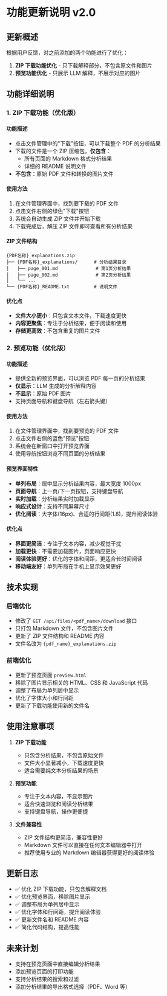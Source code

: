 # 功能更新说明 v2.0

## 更新概述

根据用户反馈，对之前添加的两个功能进行了优化：

1. **ZIP 下载功能优化** - 只下载解释部分，不包含原文件和图片
2. **预览功能优化** - 只展示 LLM 解释，不展示对应的图片

## 功能详细说明

### 1. ZIP 下载功能（优化版）

#### 功能描述

- 点击文件管理中的"下载"按钮，可以下载整个 PDF 的分析结果
- 下载的文件是一个 ZIP 压缩包，**仅包含**：
  - 所有页面的 Markdown 格式分析结果
  - 详细的 README 说明文件
- **不包含**：原始 PDF 文件和转换的图片文件

#### 使用方法

1. 在文件管理界面中，找到要下载的 PDF 文件
2. 点击文件右侧的绿色"下载"按钮
3. 系统会自动生成 ZIP 文件并开始下载
4. 下载完成后，解压 ZIP 文件即可查看所有分析结果

#### ZIP 文件结构

```
{PDF名称}_explanations.zip
├── {PDF名称}_explanations/      # 分析结果目录
│   ├── page_001.md              # 第1页分析结果
│   ├── page_002.md              # 第2页分析结果
│   └── ...
└── {PDF名称}_README.txt         # 说明文件
```

#### 优化点

- **文件大小更小**：只包含文本文件，下载速度更快
- **内容更聚焦**：专注于分析结果，便于阅读和使用
- **存储更高效**：不包含重复的图片文件

### 2. 预览功能（优化版）

#### 功能描述

- 提供全新的预览界面，可以浏览 PDF 每一页的分析结果
- **仅显示**：LLM 生成的分析解释内容
- **不显示**：原始 PDF 图片
- 支持页面导航和键盘导航（左右箭头键）

#### 使用方法

1. 在文件管理界面中，找到要预览的 PDF 文件
2. 点击文件右侧的蓝色"预览"按钮
3. 系统会在新窗口中打开预览界面
4. 使用导航按钮浏览不同页面的分析结果

#### 预览界面特性

- **单列布局**：居中显示分析结果内容，最大宽度 1000px
- **页面导航**：上一页/下一页按钮，支持键盘导航
- **实时加载**：分析结果实时加载显示
- **响应式设计**：支持不同屏幕尺寸
- **优化阅读**：大字体(16px)、合适的行间距(1.8)，提升阅读体验

#### 优化点

- **界面更简洁**：专注于文本内容，减少视觉干扰
- **加载更快**：不需要加载图片，页面响应更快
- **阅读体验更好**：优化的字体和间距，更适合长时间阅读
- **移动端友好**：单列布局在手机上显示效果更好

## 技术实现

### 后端优化

- 修改了 `GET /api/files/<pdf_name>/download` 接口
- 只打包 Markdown 文件，不包含图片文件
- 更新了 ZIP 文件结构和 README 内容
- 文件名改为 `{pdf_name}_explanations.zip`

### 前端优化

- 更新了预览页面 `preview.html`
- 移除了图片显示相关的 HTML、CSS 和 JavaScript 代码
- 调整了布局为单列居中显示
- 优化了字体大小和行间距
- 更新了下载功能使用新的文件名

## 使用注意事项

1. **ZIP 下载功能**

   - 只包含分析结果，不包含原始文件
   - 文件大小显著减小，下载速度更快
   - 适合需要纯文本分析结果的场景

2. **预览功能**

   - 专注于文本内容，不显示图片
   - 适合快速浏览和阅读分析结果
   - 支持键盘导航，操作更便捷

3. **文件兼容性**
   - ZIP 文件结构更简洁，兼容性更好
   - Markdown 文件可以直接在任何文本编辑器中打开
   - 推荐使用专业的 Markdown 编辑器获得更好的阅读体验

## 更新日志

- ✅ 优化 ZIP 下载功能，只包含解释文档
- ✅ 优化预览界面，移除图片显示
- ✅ 调整布局为单列居中显示
- ✅ 优化字体和行间距，提升阅读体验
- ✅ 更新文件名和 README 内容
- ✅ 简化代码结构，提高性能

## 未来计划

- 支持在预览页面中直接编辑分析结果
- 添加预览页面的打印功能
- 支持分析结果的搜索和过滤
- 添加分析结果的导出格式选择（PDF、Word 等）
